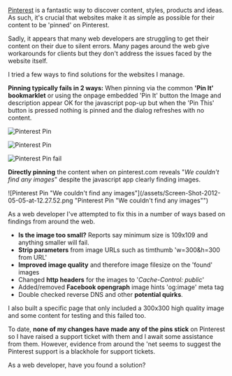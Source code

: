 
[Pinterest](http://pinterest.com/simeonp/ "Pinterest") is a fantastic way to discover content, styles, products and ideas. As such, it's crucial that websites make it as simple as possible for their content to be 'pinned' on Pinterest.

Sadly, it appears that many web developers are struggling to get their
content on their due to silent errors. Many pages around the web give
workarounds for clients but they don't address the issues faced by the
website itself.

I tried a few ways to find solutions for the websites I manage.

**Pinning typically fails in 2 ways:**
When pinning via the common **'Pin It' bookmarklet** or using the
onpage embedded 'Pin It' button the Image and description appear OK for
the javascript pop-up but when the 'Pin This' button is pressed nothing
is pinned and the dialog refreshes with no content.

![](/assets/Screen-Shot-2012-05-05-at-12.26.42.png "Pinterest Pin")

![](/assets/Screen-Shot-2012-05-05-at-12.27.19.png "Pinterest Pin")

![](/assets/Screen-Shot-2012-05-05-at-12.27.28.png "Pinterest Pin fail")

**Directly pinning** the content when on pinterest.com reveals "_We
couldn't find any images_" despite the javascript app clearly finding
images.

![Pinterest Pin "We couldn't find any
images"](/assets/Screen-Shot-2012-05-05-at-12.27.52.png "Pinterest Pin "We couldn't find any images"")

As a web developer I've attempted to fix this in a number of ways based
on findings from around the web.

- **Is the image too small?** Reports say minimum size is 109x109 and
  anything smaller will fail.
- **Strip parameters** from image URLs such as timthumb 'w=300&h=300
  from URL'
- **Improved image quality** and therefore image filesize on the
  'found' images
- Changed **http headers** for the images to '_Cache-Control: public_'
- Added/removed **Facebook opengraph** image hints 'og:image' meta tag
- Double checked reverse DNS and other **potential quirks**.

<div>

I also built a specific page that only included a 300x300 high quality
image and some content for testing and this failed too.

</div>

To date, **none of my changes have made any of the pins stick** on
Pinterest so I have raised a support ticket with them and I await some
assistance from them. However, evidence from around the 'net seems to
suggest the Pinterest support is a blackhole for support tickets.

As a web developer, have you found a solution?
